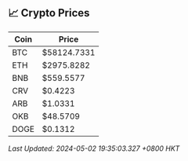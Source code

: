 ## 📈 Crypto Prices

| Coin | Price |
| ---- | ----- |
| BTC | $58124.7331 |
| ETH | $2975.8282 |
| BNB | $559.5577 |
| CRV | $0.4223 |
| ARB | $1.0331 |
| OKB | $48.5709 |
| DOGE | $0.1312 |

_Last Updated: 2024-05-02 19:35:03.327 +0800 HKT_